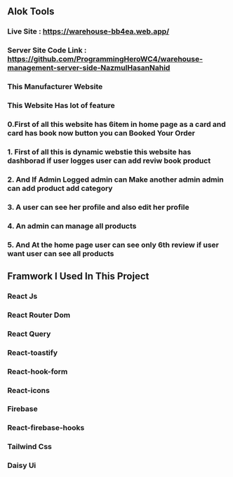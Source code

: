 ## Alok Tools
### Live Site : https://warehouse-bb4ea.web.app/
### Server Site Code Link : https://github.com/ProgrammingHeroWC4/warehouse-management-server-side-NazmulHasanNahid
### This Manufacturer Website 
### This Website Has lot of feature 
### 0.First of all this website has 6item in home page as a card and card has book now button you can Booked Your Order
### 1. First of all this is dynamic webstie this website has dashborad if user logges user can add reviw book product
### 2. And If Admin Logged admin can Make another admin admin can add product add category
### 3. A user can see her profile and also edit her profile
### 4. An admin can manage all products 
### 5. And At the home page user can see only 6th review if user want user can see all products


## Framwork I Used In This Project
### React Js 
### React Router Dom
### React Query 
### React-toastify 
### React-hook-form 
### React-icons 
### Firebase
### React-firebase-hooks 
### Tailwind Css
### Daisy Ui
